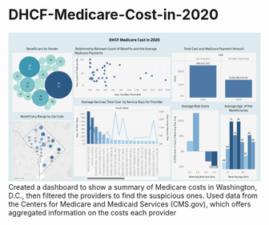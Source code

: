 # DHCF-Medicare-Cost-in-2020
<img src ="https://github.com/NurcanCetinbas/DHCF-Medicare-Cost-in-2020/blob/main/Screen%20Shot%202023-01-06%20at%206.29.36%20PM.png"/>
Created a dashboard to show a summary of Medicare costs in Washington, D.C., then filtered the providers to find the suspicious ones. Used data from the Centers for Medicare and Medicaid Services (CMS.gov), which offers aggregated information on the costs each provider
